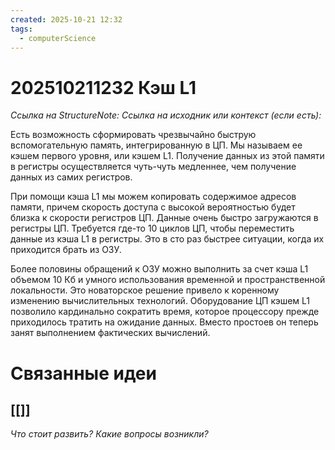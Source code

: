 ```yaml
---
created: 2025-10-21 12:32
tags:
  - computerScience
---
```

# 202510211232 Кэш L1

*Ссылка на StructureNote:*
*Ссылка на исходник или контекст (если есть):*

Есть возможность сформировать чрезвычайно быструю вспомогательную память, интегрированную в ЦП. Мы называем ее кэшем первого уровня, или кэшем L1. Получение данных из этой памяти в регистры осуществляется чуть-чуть медленнее, чем получение данных из самих регистров.

При помощи кэша L1 мы можем копировать содержимое адресов памяти, причем скорость доступа с высокой вероятностью будет близка к скорости регистров ЦП. Данные очень быстро загружаются в регистры ЦП. Требуется где-то 10 циклов ЦП, чтобы переместить данные из кэша L1 в регистры. Это в сто раз быстрее ситуации, когда их приходится брать из ОЗУ.

Более половины обращений к ОЗУ можно выполнить за счет кэша L1 объемом 10 Кб и умного использования временной и пространственной локальности. Это новаторское решение привело к коренному изменению вычислительных технологий. Оборудование ЦП кэшем L1 позволило кардинально сократить время, которое процессору прежде приходилось тратить на ожидание данных. Вместо простоев он теперь занят выполнением фактических вычислений.

# Связанные идеи
[[]]
---

*Что стоит развить? Какие вопросы возникли?*
